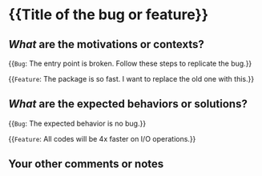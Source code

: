 # {{Title of the bug or feature}}

## _What_ are the motivations or contexts?

<!--- Why is this change required? What problem does it solve? -->
<!--- If it fixes an issue, please link to the issue here. -->

{{`Bug`: The entry point is broken. Follow these steps to replicate the bug.}}

{{`Feature`: The package is so fast. I want to replace the old one with this.}}

## _What_ are the expected behaviors or solutions?

<!-- What should have happened? -->

{{`Bug`: The expected behavior is no bug.}}

{{`Feature`: All codes will be 4x faster on I/O operations.}}

## Your other comments or notes
